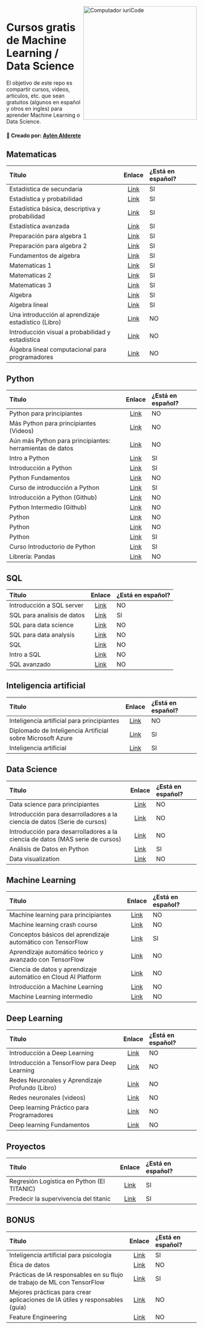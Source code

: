 
<img src="https://user-images.githubusercontent.com/70109524/162004746-c5a9a7dd-dffe-42a1-a98f-0865b3950613.png" min-width="300px" max-width="300px" width="300px" align="right" alt="Computador iuriCode">

# Cursos gratis de Machine Learning / Data Science  

<p align="left"> 
  El objetivo de este repo es compartir cursos, videos, articulos, etc. que sean gratuitos (algunos en español y otros en ingles) para aprender Machine Learning o Data Science.
</p>

#### 💌 Creado por: [Aylén Alderete](https://www.linkedin.com/in/aylenalderete/)

## Matematicas
| Título        | Enlace         | ¿Está en español?
|:--------------------|:--------------------:|:--------------------
| Estadística de secundaria | [Link](https://es.khanacademy.org/math/probability) | SI |
| Estadística y probabilidad | [Link](https://es.khanacademy.org/math/statistics-probability) | SI |
| Estadística básica, descriptiva y probabilidad | [Link](https://www.udemy.com/course/estadistica-basica-descriptiva/) | SI |
| Estadística avanzada | [Link](https://es.khanacademy.org/math/ap-statistics) | SI |
| Preparación para algebra 1 | [Link](https://es.khanacademy.org/math/get-ready-for-algebra-i) | SI |
| Preparación para algebra 2 | [Link](https://es.khanacademy.org/math/get-ready-for-algebra-ii) | SI |
| Fundamentos de algebra | [Link](https://es.khanacademy.org/math/algebra-basics) | SI |
| Matematicas 1 | [Link](https://es.khanacademy.org/math/math1) | SI |
| Matematicas 2 | [Link](https://es.khanacademy.org/math/math2) | SI |
| Matematicas 3 | [Link](https://es.khanacademy.org/math/math3) | SI |
| Algebra | [Link](https://es.khanacademy.org/math/algebra) | SI |
| Algebra lineal | [Link](https://es.khanacademy.org/math/linear-algebra) | SI |
| Una introducción al aprendizaje estadístico (Libro) | [Link](https://www.statlearning.com/) | NO |
| Introducción visual a probabilidad y estadística | [Link](https://seeing-theory.brown.edu/) | NO |
| Álgebra lineal computacional para programadores | [Link](https://github.com/fastai/numerical-linear-algebra/blob/master/README.md) | NO |




## Python
| Título        | Enlace         | ¿Está en español?
|:--------------------|:--------------------:|:--------------------
| Python para principiantes | [Link](https://docs.microsoft.com/es-es/shows/intro-to-python-development/?wt.mc_id=python-c9-niner) | NO |
| Más Python para principiantes (Videos) | [Link](https://www.youtube.com/playlist?list=PLlrxD0HtieHiXd-nEby-TMCoUNwhbLUnj) | NO |
| Aún más Python para principiantes: herramientas de datos | [Link](https://www.youtube.com/playlist?list=PLlrxD0HtieHhHnCUVtR8UHS7eLl33zfJ-) | NO |
| Intro a Python | [Link](https://www.youtube.com/watch?v=-yqL1VUYvrw&list=PLISuMnTdVU-xW46IijNsPg8ljPfz-1s7F) | SI |
| Introducción a Python | [Link](https://www.escueladedatosvivos.ai/cursos/introduccion-a-python) | SI |
| Python Fundamentos | [Link](https://pythonprogramming.net/python-fundamental-tutorials/) | NO |
| Curso de introducción a Python | [Link](https://www.bootcampai.org/es/courses/python-free/) | SI |
| Introducción a Python (Github) | [Link](https://lab.github.com/everydeveloper/introduction-to-python) | NO |
| Python Intermedio (Github) | [Link](https://lab.github.com/everydeveloper/intermediate-python) | NO | 
| Python | [Link](https://www.kaggle.com/learn/python) | NO |
| Python | [Link](https://developers.google.com/learn/topics/python?hl=en) | NO |
| Python | [Link](https://www.w3schools.com/python/default.asp) | SI |
| Curso Introductorio de Python | [Link](https://ieeeitba.org.ar/cursospython) | SI |
| Librería: Pandas | [Link](https://www.kaggle.com/learn/pandas) | NO |


## SQL
| Título        | Enlace         | ¿Está en español?
|:--------------------|:--------------------:|:--------------------
| Introducción a SQL server | [Link](https://blog.facialix.com/curso-de-introduccion-a-sql-server/amp/) | NO |
| SQL para analisis de datos | [Link](https://www.bootcampai.org/es/courses/data-sql/) | SI |
| SQL para data science | [Link](https://learndigital.withgoogle.com/digitalgarage/course/sql-data-science) | NO |
| SQL para data analysis | [Link](https://learndigital.withgoogle.com/digitalgarage/course/sql-for-data-analysis) | NO |
| SQL | [Link](https://www.w3schools.com/sql/) | NO |
| Intro a SQL | [Link](https://www.kaggle.com/learn/intro-to-sql) | NO |
| SQL avanzado | [Link](https://www.kaggle.com/learn/advanced-sql) | NO |



## Inteligencia artificial
| Título        | Enlace         | ¿Está en español?
|:--------------------|:--------------------:|:--------------------
| Inteligencia artificial para principiantes | [Link](https://github.com/microsoft/AI-For-Beginners) | NO |
| Diplomado de Inteligencia Artificial sobre Microsoft Azure | [Link](https://ai.conosur.tech/ai-fundamentals-2021/) | SI |
| Inteligencia artificial | [Link](https://course.elementsofai.com/es/) | SI |



## Data Science
| Título        | Enlace         | ¿Está en español?
|:--------------------|:--------------------:|:--------------------
| Data science para principiantes | [Link](https://microsoft.github.io/Data-Science-For-Beginners/#/) | NO |
| Introducción para desarrolladores a la ciencia de datos (Serie de cursos) | [Link](https://docs.microsoft.com/es-es/shows/dev-intro-to-data-science/) | NO |
| Introducción para desarrolladores a la ciencia de datos (MAS serie de cursos) | [Link](https://docs.microsoft.com/es-es/users/drguthals/collections/xze8apz647dq6y?WT.mc_id=DevIntroDS-Ch9-Lazzeri) | NO |
| Análisis de Datos en Python | [Link](https://ieeeitba.org.ar/data-analysis) | SI |
| Data visualization | [Link](https://www.kaggle.com/learn/data-visualization) | NO |


## Machine Learning
| Título        | Enlace         | ¿Está en español?
|:--------------------|:--------------------:|:--------------------
| Machine learning para principiantes | [Link](https://github.com/microsoft/ML-For-Beginners) | NO |
| Machine learning crash course | [Link](https://developers.google.com/machine-learning/crash-course/prereqs-and-prework) | NO |
| Conceptos básicos del aprendizaje automático con TensorFlow | [Link](https://www.tensorflow.org/resources/learn-ml/basics-of-machine-learning) | SI |
| Aprendizaje automático teórico y avanzado con TensorFlow | [Link](https://www.tensorflow.org/resources/learn-ml/theoretical-and-advanced-machine-learning) | NO |
| Ciencia de datos y aprendizaje automático en Cloud AI Platform | [Link](https://developers.google.com/learn/topics/datascience?hl=en) | NO |
| Introducción a Machine Learning | [Link](https://www.kaggle.com/learn/intro-to-machine-learning) | NO |
| Machine Learning intermedio | [Link](https://www.kaggle.com/learn/intermediate-machine-learning) | NO |


## Deep Learning
| Título        | Enlace         | ¿Está en español?
|:--------------------|:--------------------:|:--------------------
| Introducción a Deep Learning | [Link](http://introtodeeplearning.com/) | NO |
| Introducción a TensorFlow para Deep Learning | [Link](https://www.udacity.com/course/intro-to-tensorflow-for-deep-learning--ud187) | NO |
| Redes Neuronales y Aprendizaje Profundo (Libro) | [Link](http://neuralnetworksanddeeplearning.com/) | NO |
| Redes neuronales (videos) | [Link](https://www.youtube.com/playlist?list=PLZHQObOWTQDNU6R1_67000Dx_ZCJB-3pi) | NO |
| Deep learning Práctico para Programadores | [Link](https://course.fast.ai/) | NO |
| Deep learning Fundamentos | [Link](https://course19.fast.ai/part2) | NO |


## Proyectos
| Título        | Enlace         | ¿Está en español?
|:--------------------|:--------------------:|:--------------------
| Regresión Logística en Python (El TITANIC) | [Link](https://www.youtube.com/watch?v=QVRoAi6rvOE) | SI |
| Predecir la supervivencia del titanic | [Link](https://www.youtube.com/watch?v=oI05ib6BdLw) | SI |


## BONUS
| Título        | Enlace         | ¿Está en español?
|:--------------------|:--------------------:|:--------------------
| Inteligencia artificial para psicología | [Link](https://www.youtube.com/playlist?list=PLISuMnTdVU-wv3CUwgA7kbB_a-iBRmqUr) | SI |
| Ética de datos | [Link](https://ethics.fast.ai/) | NO |
| Prácticas de IA responsables en su flujo de trabajo de ML con TensorFlow | [Link](https://www.tensorflow.org/responsible_ai) | SI |
| Mejores prácticas para crear aplicaciones de IA útiles y responsables (guía) | [Link](https://pair.withgoogle.com/guidebook/) | NO | 
| Feature Engineering | [Link](https://www.kaggle.com/learn/feature-engineering) | NO |



